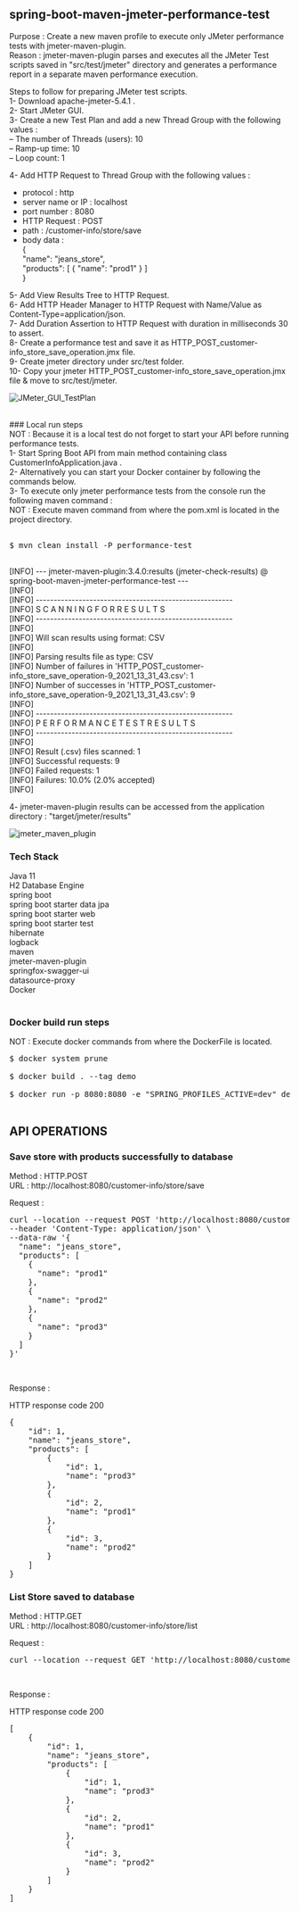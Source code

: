 ## spring-boot-maven-jmeter-performance-test

Purpose : Create a new maven profile to execute only JMeter performance tests with jmeter-maven-plugin. <br/>
Reason : jmeter-maven-plugin parses and executes all the JMeter Test scripts saved in "src/test/jmeter" directory and generates a performance report in a separate maven performance execution. <br/>

Steps to follow for preparing JMeter test scripts. <br/>
1- Download apache-jmeter-5.4.1 . <br/>
2- Start JMeter GUI. <br/>
3- Create a new Test Plan and add a new Thread Group with the following values : <br/>
– The number of Threads (users): 10 <br/>
– Ramp-up time: 10 <br/>
– Loop count: 1 <br/>

4- Add HTTP Request to Thread Group with the following values : <br/>
- protocol : http <br/>
- server name or IP : localhost <br/>
- port number : 8080 <br/>
- HTTP Request : POST <br/>
- path : /customer-info/store/save <br/>
- body data : <br/>
  { <br/>
     "name": "jeans_store", <br/>
     "products": [ { "name": "prod1" } ] <br/>
  } <br/>

5- Add View Results Tree to HTTP Request. <br/>
6- Add HTTP Header Manager to HTTP Request with Name/Value as Content-Type=application/json. <br/>
7- Add Duration Assertion to HTTP Request with duration in milliseconds 30 to assert. <br/>
8- Create a performance test and save it as HTTP_POST_customer-info_store_save_operation.jmx file. <br/>
9- Create jmeter directory under src/test folder. <br/>
10- Copy your jmeter HTTP_POST_customer-info_store_save_operation.jmx file & move to src/test/jmeter. <br/>

![JMeter_GUI_TestPlan](doc/JMeter_GUI_TestPlan.png) <br/>

<br/>
### Local run steps <br/>
NOT : Because it is a local test do not forget to start your API before running performance tests.<br/>
1- Start Spring Boot API from main method containing class CustomerInfoApplication.java . <br/>
2- Alternatively you can start your Docker container by following the commands below. <br/>
3- To execute only jmeter performance tests from the console run the following maven command : <br/>
NOT : Execute maven command from where the pom.xml is located in the project directory. <br/>
<pre> 
$ mvn clean install -P performance-test <br/>
</pre>

[INFO] --- jmeter-maven-plugin:3.4.0:results (jmeter-check-results) @ spring-boot-maven-jmeter-performance-test --- <br/>
[INFO] <br/>
[INFO] ------------------------------------------------------- <br/>
[INFO] S C A N N I N G    F O R    R E S U L T S <br/>
[INFO] ------------------------------------------------------- <br/>
[INFO] <br/>
[INFO] Will scan results using format: CSV <br/>
[INFO] <br/> 
[INFO] Parsing results file as type: CSV <br/>
[INFO] Number of failures in 'HTTP_POST_customer-info_store_save_operation-9_2021_13_31_43.csv': 1 <br/>
[INFO] Number of successes in 'HTTP_POST_customer-info_store_save_operation-9_2021_13_31_43.csv': 9 <br/>
[INFO]  <br/>
[INFO] ------------------------------------------------------- <br/>
[INFO] P E R F O R M A N C E    T E S T    R E S U L T S <br/>
[INFO] ------------------------------------------------------- <br/>
[INFO]  <br/>
[INFO] Result (.csv) files scanned: 1 <br/>
[INFO] Successful requests:         9 <br/>
[INFO] Failed requests:             1 <br/>
[INFO] Failures:                    10.0% (2.0% accepted) <br/>
[INFO] <br/>

4- jmeter-maven-plugin results can be accessed from the application directory : "target/jmeter/results" <br/>

![jmeter_maven_plugin](doc/jmeter_maven_plugin_target_jmeter_results.png) <br/>

### Tech Stack
Java 11 <br/>
H2 Database Engine <br/>
spring boot <br/>
spring boot starter data jpa <br/>
spring boot starter web <br/>
spring boot starter test <br/>
hibernate <br/>
logback <br/>
maven <br/>
jmeter-maven-plugin <br/>
springfox-swagger-ui <br/>
datasource-proxy <br/>
Docker <br/>
<br/>

### Docker build run steps
NOT : Execute docker commands from where the DockerFile is located. <br/>
<pre>
$ docker system prune <br/>
$ docker build . --tag demo  <br/>
$ docker run -p 8080:8080 -e "SPRING_PROFILES_ACTIVE=dev" demo:latest <br/>
</pre>

## API OPERATIONS
### Save store with products successfully to database

Method : HTTP.POST <br/>
URL : http://localhost:8080/customer-info/store/save <br/>

Request : 
<pre>
curl --location --request POST 'http://localhost:8080/customer-info/store/save' \
--header 'Content-Type: application/json' \
--data-raw '{
  "name": "jeans_store",
  "products": [
    {
      "name": "prod1"
    },
    {
      "name": "prod2"
    },
    {
      "name": "prod3"
    }
  ]
}'
</pre><br/>

Response : 

HTTP response code 200 <br/>
<pre>
{
    "id": 1,
    "name": "jeans_store",
    "products": [
        {
            "id": 1,
            "name": "prod3"
        },
        {
            "id": 2,
            "name": "prod1"
        },
        {
            "id": 3,
            "name": "prod2"
        }
    ]
}
</pre>


### List Store saved to database

Method : HTTP.GET <br/>
URL : http://localhost:8080/customer-info/store/list <br/>

Request : 
<pre>
curl --location --request GET 'http://localhost:8080/customer-info/store/list'
</pre><br/>

Response : 

HTTP response code 200 <br/>
<pre>
[
    {
        "id": 1,
        "name": "jeans_store",
        "products": [
            {
                "id": 1,
                "name": "prod3"
            },
            {
                "id": 2,
                "name": "prod1"
            },
            {
                "id": 3,
                "name": "prod2"
            }
        ]
    }
]
</pre><br/>
